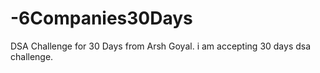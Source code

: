 # -6Companies30Days
DSA Challenge for 30 Days from Arsh Goyal.
i am accepting 30 days dsa challenge.
